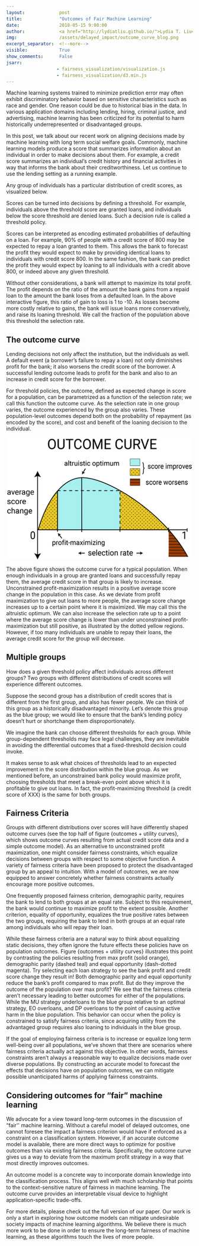 ```yaml
---
layout:             post
title:              "Outcomes of Fair Machine Learning"
date:               2018-05-15 9:00:00
author:             <a href="http://lydiatliu.github.io/">Lydia T. Liu</a> and <a href="http://people.eecs.berkeley.edu/~sarahdean/">Sarah Dean</a>
img:                /assets/delayed_impact/outcome_curve_blog.png
excerpt_separator:  <!--more-->
visible:            True
show_comments:      False
jsarr:
                   - fairness_visualization/visualization.js
                   - fairness_visualization/d3.min.js
---
```


<style type="text/css">
  td {
    font-size: 10pt;
    font-family: Roboto;
    border: none !important;
  }
  ul {
    line-height: 180%;
    font-family: Roboto;
  }
  .thin {
    width: 170px;
  }
  .annotation {
    color: #a00;
    font-size: 10pt;
    visibility: hidden;
    stroke: #d00;
    stroke-width: 5;
    fill:none;
    font-family: Roboto;
  }
  .demo {
    font: 10pt;
    color: #fff;
    padding: 6px;
    border: 0;
    border-radius: 4px;
    box-shadow: none;
    margin-bottom: 6px;
    width: 100%;
    background: #555;
    opacity: .5;
    font-family: Roboto;
  }
  .broken {
    color: #f00;
  }
  .readout {
    font-weight: 700;
  }
  .title {
    font-weight: 700;
    font-family: Roboto;
  }
  .big-label {
    font-size: 16pt;
    font-family: Roboto;
  }
  .figure-title {
    font-size: 24px;
    font-weight: 400;
    font-family: Roboto;
  }
  .figure-caption {
    font-weight:100;
    margin-bottom: 20px;
    font-family: Roboto;
  }
  .histogram-axis text {
    font: 9pt Roboto;
    font-weight: 100;
    color: #000;
  }
  .histogram-legend {
    margin-top: 16px;
    font-family: Roboto;
  }
  .instructions {
    font-weight: 700;
    font-family: Roboto;
  }
  .correctness-label {
    font-size: 9pt;
    font-weight: 700;
    color: #000;
    font-family: Roboto;
  }
  .explanation {
    font-size: 9pt;
    font-weight: 100;
    color: #ccc;
    font-family: Roboto;
  }
  .pie-label {
    font-size: 9pt;
    font-weight: 700;
    color: #000;
    font-family: Roboto;
  }
  .pie-label1 {
    font-size: 12pt;
    font-weight: 700;
    color: #000;
    font-family: Roboto;
  }
  .pie-number {
    font-size: 9pt;
    font-weight: 300;
    color: #000;
    font-family: Roboto;
  }
  .line {
    fill: none;
    stroke: darkgrey;
    stroke-width: 2px;
  }
  .line_maxprof {
    fill: none;
    stroke: orange;
    stroke-width: 2px;
  }
  .line_dempar {
    fill: none;
    stroke: teal;
    stroke-width: 2px;
  }
  .line_eqop {
    fill: none;
    stroke: magenta;
    stroke-width: 2px;
  }
  .tick line{
    stroke: lightgrey;
    stroke-opacity: 0.7;
    shape-rendering: crispEdges;
  }
  .legend-label {
    font-size: 8pt;
    font-weight: 300;
    color: #666;
    font-family: Roboto;
  }
  .bold-label {
    font-size: 10pt;
    font-weight: 700;
    font-family: Roboto;
  }
  .margin-text {
    font-size: 9pt;
    font-weight: 300;
    color: #666;
    font-family: Roboto;
  }
  .margin-bold {
    font-size: 9pt;
    font-weight: 700;
    font-family: Roboto;
  }
  .domain {
    display: none;
  }
  .profit-readout {
    margin-left: 10px;
    font-family: Roboto;
  }
  #profit-title {
    font-size: 18pt;
    font-family: Roboto;
  }
  #total-profit {
    font-size: 18pt;
    font-weight: 700;
    font-family: Roboto;
  }
  #top-sidebar {
    font-size: 10pt;
    color: #555;
    font-family: Roboto;
  }
  #single-histogram-table {
    font-family: Roboto;
  }
</style>

Machine learning systems trained to minimize prediction error may often exhibit discriminatory behavior based on sensitive characteristics such as race and gender. One reason could be due to historical bias in the data. In various application domains including lending, hiring, criminal justice, and advertising, machine learning has been criticized for its potential to harm historically underrepresented or disadvantaged groups.

In this post, we talk about our recent work on aligning decisions made by machine learning with long term social welfare goals. Commonly, machine learning models produce a score that summarizes information about an individual in order to make decisions about them. For example, a credit score summarizes an individual’s credit history and financial activities in way that informs the bank about their creditworthiness. Let us continue to use the lending setting as a running example.

<!--more-->

Any group of individuals has a particular distribution of credit scores, as visualized below.


<div id="single-histogram-table">
</div>


Scores can be turned into decisions by defining a threshold. For example, individuals above the threshold score are granted loans, and individuals below the score threshold are denied loans. Such a decision rule is called a threshold policy. 

Scores can be interpreted as encoding estimated probabilities of defaulting on a loan. For example, 90% of people with a credit score of 800 may be expected to repay a loan granted to them. This allows the bank to forecast the profit they would expect to make by providing identical loans to individuals with credit score 800. In the same fashion, the bank can predict the profit they would expect by loaning to all individuals with a credit above 800, or indeed above any given threshold. 


<div id="single-histogram-interactive-table">
</div>


Without other considerations, a bank will attempt to maximize its total profit. The profit depends on the ratio of the amount the bank gains from a repaid loan to the amount the bank loses from a defaulted loan. In the above interactive figure, this ratio of gain to loss is 1 to -10. As losses become more costly relative to gains, the bank will issue loans more conservatively, and raise its loaning threshold. We call the fraction of the population above this threshold the selection rate.

## The outcome curve

Lending decisions not only affect the institution, but the individuals as well. A default event (a borrower’s failure to repay a loan) not only diminishes profit for the bank; it also worsens the credit score of the borrower. A successful lending outcome leads to profit for the bank and also to an increase in credit score for the borrower. 

For threshold policies, the outcome, defined as expected change in score for a population, can be parametrized as a function of the selection rate; we call this function the outcome curve. As the selection rate in one group varies, the outcome experienced by the group also varies. These population-level outcomes depend both on the probability of repayment (as encoded by the score), and cost and benefit of the loaning decision to the individual. 

<center>
  <img src="/assets/delayed_impact/outcome_curve_blog.png" alt="drawing" style="width: 500px;"/>
</center>

The above figure shows the outcome curve for a typical population. When enough individuals in a group are granted loans and successfully repay them, the average credit score in that group is likely to increase. Unconstrained profit-maximization results in a positive average score change in the population in this case. As we deviate from profit maximization to give out loans to more people, the average score change increases up to a certain point where it is maximized. We may call this the altruistic optimum. We can also increase the selection rate up to a point where the average score change is lower than under unconstrained profit-maximization but still positive, as illustrated by the dotted yellow regions. However, if too many individuals are unable to repay their loans, the average credit score for the group will decrease. 

<div id="single-curves-table">
</div>



## Multiple groups

How does a given threshold policy affect individuals across different groups? Two groups with different distributions of credit scores will experience different outcomes. 

Suppose the second group has a distribution of credit scores that is different from the first group, and also has fewer people. We can think of this group as a historically disadvantaged minority. Let’s denote this group as the blue group; we would like to ensure that the bank’s lending policy doesn’t hurt or shortchange them disproportionately.

We imagine the bank can choose different thresholds for each group. While group-dependent thresholds may face legal challenges, they are inevitable in avoiding the differential outcomes that a fixed-threshold decision could invoke. 

<div id="comparison-histogram-table">
</div>


It makes sense to ask what choices of thresholds lead to an expected improvement in the score distribution within the blue group. As we mentioned before, an unconstrained bank policy would maximize profit, choosing thresholds that meet a break-even point above which it is profitable to give out loans. In fact, the profit-maximizing threshold (a credit score of XXX) is the same for both groups. 


## Fairness Criteria

Groups with different distributions over scores will have differently shaped outcome curves (see the top half of figure {outcomes + utility curves}, which shows outcome curves resulting from actual credit score data and a simple outcome model).  As an alternative to unconstrained profit maximization, one might consider fairness constraints, which equalize decisions between groups with respect to some objective function. A variety of fairness criteria have been proposed to protect the disadvantaged group by an appeal to intuition. With a model of outcomes, we are now equipped to answer concretely whether fairness constraints actually encourage more positive outcomes.

One frequently proposed fairness criterion, demographic parity, requires the bank to lend to both groups at an equal rate. Subject to this requirement, the bank would continue to maximize profit to the extent possible.  Another criterion, equality of opportunity, equalizes the true positive rates between the two groups, requiring the bank to lend in both groups at an equal rate among individuals who will repay their loan. 

While these fairness criteria are a natural way to think about equalizing static decisions, they often ignore the future effects these policies have on population outcomes. Figure {outcomes + utility curves} illustrates this point by contrasting the policies resulting from max profit (solid orange), demographic parity (dashed teal) and equal opportunity (dash-dotted magenta). Try selecting each loan strategy to see the bank profit and credit score change they result in! Both demographic parity and equal opportunity reduce the bank’s profit compared to max profit. But do they improve the outcome of the population over max profit? We see that the fairness criteria aren’t necessary leading to better outcomes for either of the populations. While the MU strategy underloans to the blue group relative to an optimal strategy, EO overloans, and DP overloans to the point of causing active harm in the blue population. This behavior can occur when the policy is constrained to satisfy fairness criteria, since acquiring utility from the advantaged group requires also loaning to individuals in the blue group. 

<div id="comparison-curves-table">
</div>

If the goal of employing fairness criteria is to increase or equalize long term well-being over all populations, we’ve shown that there are scenarios where fairness criteria actually act against this objective. In other words, fairness constraints aren’t always a reasonable way to equalize decisions made over diverse populations. By constructing an accurate model to forecast the effects that decisions have on population outcomes, we can mitigate possible unanticipated harms of applying fairness constraints.

## Considering outcomes for “fair” machine learning

We advocate for a view toward long-term outcomes in the discussion of “fair'' machine learning. Without a careful model of delayed outcomes, one cannot foresee the impact a fairness criterion would have if enforced as a constraint on a classification system.  However, if an accurate outcome model is available, there are more direct ways to optimize for positive outcomes than via existing fairness criteria. Specifically, the outcome curve gives us a way to deviate from the maximum profit strategy in a way that most directly improves outcomes. 

An outcome model is a concrete way to incorporate domain knowledge into the classification process. This aligns well with much scholarship that points to the context-sensitive nature of fairness in machine learning. The outcome curve provides an interpretable visual device to highlight application-specific trade-offs.

For more details, please check out the full version of our paper. Our work is only a start in exploring how outcome models can mitigate undesirable society impacts of machine learning algorithms. We believe there is much more work to be done in order to ensure the long-term fairness of machine learning, as these algorithms touch the lives of more people.


